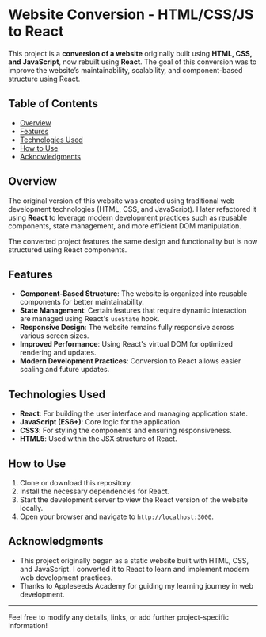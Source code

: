 # Website Conversion - HTML/CSS/JS to React

This project is a **conversion of a website** originally built using **HTML, CSS, and JavaScript**, now rebuilt using **React**. The goal of this conversion was to improve the website’s maintainability, scalability, and component-based structure using React.

## Table of Contents
- [Overview](#overview)
- [Features](#features)
- [Technologies Used](#technologies-used)
- [How to Use](#how-to-use)
- [Acknowledgments](#acknowledgments)

## Overview

The original version of this website was created using traditional web development technologies (HTML, CSS, and JavaScript). I later refactored it using **React** to leverage modern development practices such as reusable components, state management, and more efficient DOM manipulation.

The converted project features the same design and functionality but is now structured using React components.

## Features

- **Component-Based Structure**: The website is organized into reusable components for better maintainability.
- **State Management**: Certain features that require dynamic interaction are managed using React's `useState` hook.
- **Responsive Design**: The website remains fully responsive across various screen sizes.
- **Improved Performance**: Using React's virtual DOM for optimized rendering and updates.
- **Modern Development Practices**: Conversion to React allows easier scaling and future updates.

## Technologies Used

- **React**: For building the user interface and managing application state.
- **JavaScript (ES6+)**: Core logic for the application.
- **CSS3**: For styling the components and ensuring responsiveness.
- **HTML5**: Used within the JSX structure of React.

## How to Use

1. Clone or download this repository.
2. Install the necessary dependencies for React.
3. Start the development server to view the React version of the website locally.
4. Open your browser and navigate to `http://localhost:3000`.

## Acknowledgments

- This project originally began as a static website built with HTML, CSS, and JavaScript. I converted it to React to learn and implement modern web development practices.
- Thanks to Appleseeds Academy for guiding my learning journey in web development.

---

Feel free to modify any details, links, or add further project-specific information!
